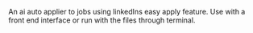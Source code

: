 An ai auto applier to jobs using linkedIns easy apply feature. Use with a front end interface or run with the files through terminal.
